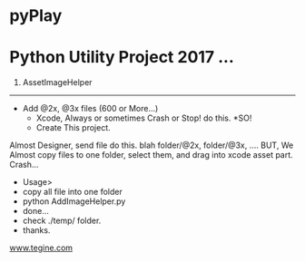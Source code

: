 # pyPlay
Python Utility Project 2017 ... 
===============================
1. AssetImageHelper
-------------------
* Add @2x, @3x files (600 or More...)
	* Xcode, Always or sometimes Crash or Stop! do this.
*SO!
	* Create This project.
	
Almost Designer, send file do this.
blah folder/@2x, folder/@3x, .... 
BUT, We Almost copy files to one folder, select them, and drag into xcode asset part. 
Crash...

* Usage>
* copy all file into one folder
* python AddImageHelper.py
* done...
* check ./temp/ folder.
* thanks.

www.tegine.com
